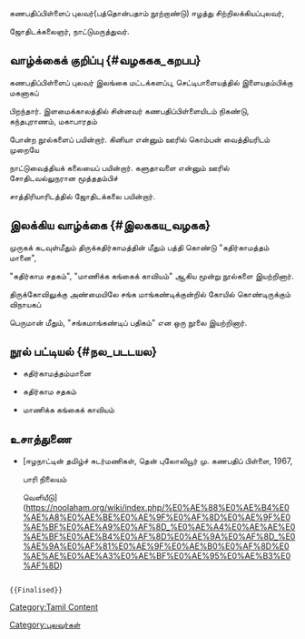 கணபதிப்பிள்ளைப் புலவர்(பத்தொன்பதாம் நூற்றாண்டு) ஈழத்து சிற்றிலக்கியப்புலவர்,
ஜோதிடக்கலைஞர், நாட்டுமருத்துவர்.

## வாழ்க்கைக் குறிப்பு {#வழககக_கறபப}

கணபதிப்பிள்ளைப் புலவர் இலங்கை மட்டக்களப்பு, செட்டிபாளையத்தில் இளையதம்பிக்கு மகனாகப்
பிறந்தார். இளமைக்காலத்தில் சின்னவர் கணபதிப்பிள்ளையிடம் நிகண்டு, கந்தபுராணம், மகாபாரதம்
போன்ற நூல்களைப் பயின்றார். கினியா என்னும் ஊரில் கொம்பன் வைத்தியரிடம் முறையே
நாட்டுவைத்தியக் கலையைப் பயின்றார். களுதாவளை என்னும் ஊரில் சோதிடவல்லுநரான மூத்ததம்பிச்
சாத்திரியாரிடத்தில் ஜோதிடக்கலை பயின்றார்.

## இலக்கிய வாழ்க்கை {#இலககய_வழகக}

முருகக் கடவுள்மீதும் திருக்கதிர்காமத்தின் மீதும் பத்தி கொண்டு \"கதிர்காமத்தம் மானை\",
\"கதிர்காம சதகம்\", \"மாணிக்க கங்கைக் காவியம்\" ஆகிய மூன்று நூல்களை இயற்றினார்.
திருக்கோவிலுக்கு அண்மையிலே சங்க மாங்கண்டிக்குன்றில் கோயில் கொண்டிருக்கும் விநாயகப்
பெருமான் மீதும், \"சங்கமாங்கண்டிப் பதிகம்\" என ஒரு நூலை இயற்றினார்.

## நூல் பட்டியல் {#நல_படடயல}

-   கதிர்காமத்தம்மானை
-   கதிர்காம சதகம்
-   மாணிக்க கங்கைக் காவியம்

## உசாத்துணை

-   [ஈழநாட்டின் தமிழ்ச் சுடர்மணிகள், தென் புலோலியூர் மு. கணபதிப் பிள்ளை, 1967,
    பாரி நிலையம்
    வெளியீடு](https://noolaham.org/wiki/index.php/%E0%AE%88%E0%AE%B4%E0%AE%A8%E0%AE%BE%E0%AE%9F%E0%AF%8D%E0%AE%9F%E0%AE%BF%E0%AE%A9%E0%AF%8D_%E0%AE%A4%E0%AE%AE%E0%AE%BF%E0%AE%B4%E0%AF%8D%E0%AE%9A%E0%AF%8D_%E0%AE%9A%E0%AF%81%E0%AE%9F%E0%AE%B0%E0%AF%8D%E0%AE%AE%E0%AE%A3%E0%AE%BF%E0%AE%95%E0%AE%B3%E0%AF%8D)

```{=mediawiki}
{{Finalised}}
```
[Category:Tamil Content](Category:Tamil_Content "wikilink")
[Category:புலவர்கள்](Category:புலவர்கள் "wikilink")
